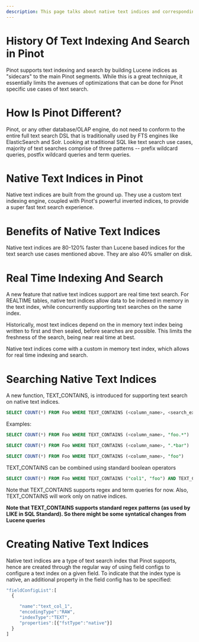 ```yaml
---
description: This page talks about native text indices and corresponding search functionality in Pinot
---
```


# History Of Text Indexing And Search in Pinot
Pinot supports text indexing and search by building Lucene indices as "sidecars" to the main Pinot segments.
While this is a great technique, it essentially limits the avenues of optimizations that can be done for
Pinot specific use cases of text search.

# How Is Pinot Different?
Pinot, or any other database/OLAP engine, do not need to conform to the entire full text search DSL that
is traditionally used by FTS engines like ElasticSearch and Solr. Looking at traditional SQL like text
search use cases, majority of text searches comprise of three patterns -- prefix wildcard queries, postfix
wildcard queries and term queries.

# Native Text Indices in Pinot
Native text indices are built from the ground up. They use a custom text indexing engine, coupled with Pinot's
powerful inverted indices, to provide a super fast text search experience.

# Benefits of Native Text Indices
Native text indices are 80-120% faster than Lucene based indices for the text search use cases mentioned above.
They are also 40% smaller on disk.

# Real Time Indexing And Search
A new feature that native text indices support are real time text search. For REALTIME tables, native text
indices allow data to be indexed in memory in the text index, while concurrently supporting text searches
on the same index.

Historically, most text indices depend on the in memory text index being written to first and then sealed,
before searches are possible. This limits the freshness of the search, being near real time at best.

Native text indices come with a custom in memory text index, which allows for real time indexing and search.

# Searching Native Text Indices
A new function, TEXT_CONTAINS, is introduced for supporting text search on native text indices.

```sql
SELECT COUNT(*) FROM Foo WHERE TEXT_CONTAINS (<column_name>, <search_expression>)
```

Examples:

```sql
SELECT COUNT(*) FROM Foo WHERE TEXT_CONTAINS (<column_name>, "foo.*")
```

```sql
SELECT COUNT(*) FROM Foo WHERE TEXT_CONTAINS (<column_name>, ".*bar")
```

```sql
SELECT COUNT(*) FROM Foo WHERE TEXT_CONTAINS (<column_name>, "foo")
```

TEXT_CONTAINS can be combined using standard boolean operators

```sql
SELECT COUNT(*) FROM Foo WHERE TEXT_CONTAINS ("col1", "foo") AND TEXT_CONTAINS ("col2", "bar")
```

Note that TEXT_CONTAINS supports regex and term queries for now. Also, TEXT_CONTAINS will work only on native indices.

**Note that TEXT_CONTAINS supports standard regex patterns (as used by LIKE in SQL Standard). So there might be some syntatical changes
from Lucene queries**

# Creating Native Text Indices
Native text indices are a type of text search index that Pinot supports, hence are created through the regular way
of using field configs to configure a text index on a given field. To indicate that the index type is native, an
additional property in the field config has to be specified:

```javascript
"fieldConfigList":[
  {

     "name":"text_col_1",
     "encodingType":"RAW",
     "indexType":"TEXT",
     "properties":[{"fstType":"native"}]
  }
]
```
